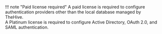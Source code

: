 !!! note "Paid license required"
    A paid license is required to configure authentication providers other than the local database managed by TheHive.  
    A Platinum license is required to configure Active Directory, OAuth 2.0, and SAML authentication.